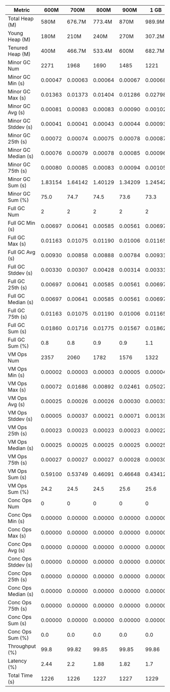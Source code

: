 | Metric | 600M | 700M | 800M | 900M | 1 GB | 2 GB | 4 GB | 8 GB |
|------|----|----|----|----|----|----|----|----|
| Total Heap (M) | 580M | 676.7M | 773.4M | 870M | 989.9M | 1979.8M | 3959.5M | 7918.9M |
| Young Heap (M) | 180M | 210M | 240M | 270M | 307.2M | 614.4M | 1228.8M | 2457.6M |
| Tenured Heap (M) | 400M | 466.7M | 533.4M | 600M | 682.7M | 1365.4M | 2730.7M | 5461.4M |
| Minor GC Num | 2271 | 1968 | 1690 | 1485 | 1221 | 565 | 310 | 154 |
| Minor GC Min (s) | 0.00047 | 0.00063 | 0.00064 | 0.00067 | 0.00068 | 0.00077 | 0.00074 | 0.00092 |
| Minor GC Max (s) | 0.01363 | 0.01373 | 0.01404 | 0.01286 | 0.02798 | 0.01511 | 0.00250 | 0.00255 |
| Minor GC Avg (s) | 0.00081 | 0.00083 | 0.00083 | 0.00090 | 0.00102 | 0.00113 | 0.00099 | 0.00121 |
| Minor GC Stddev (s) | 0.00041 | 0.00041 | 0.00043 | 0.00044 | 0.00093 | 0.00072 | 0.00018 | 0.00022 |
| Minor GC 25th (s) | 0.00072 | 0.00074 | 0.00075 | 0.00078 | 0.00087 | 0.00095 | 0.00089 | 0.00107 |
| Minor GC Median (s) | 0.00076 | 0.00079 | 0.00078 | 0.00085 | 0.00096 | 0.00104 | 0.00094 | 0.00115 |
| Minor GC 75th (s) | 0.00080 | 0.00085 | 0.00083 | 0.00094 | 0.00105 | 0.00115 | 0.00103 | 0.00131 |
| Minor GC Sum (s) | 1.83154 | 1.64142 | 1.40129 | 1.34209 | 1.24542 | 0.63848 | 0.30544 | 0.18678 |
| Minor GC Sum (%) | 75.0 | 74.7 | 74.5 | 73.6 | 73.3 | 70.7 | 71.8 | 62.9 |
| Full GC Num | 2 | 2 | 2 | 2 | 2 | 2 | 2 | 2 |
| Full GC Min (s) | 0.00697 | 0.00641 | 0.00585 | 0.00561 | 0.00697 | 0.00664 | 0.00596 | 0.00648 |
| Full GC Max (s) | 0.01163 | 0.01075 | 0.01190 | 0.01006 | 0.01165 | 0.01077 | 0.01134 | 0.01162 |
| Full GC Avg (s) | 0.00930 | 0.00858 | 0.00888 | 0.00784 | 0.00931 | 0.00870 | 0.00865 | 0.00905 |
| Full GC Stddev (s) | 0.00330 | 0.00307 | 0.00428 | 0.00314 | 0.00331 | 0.00292 | 0.00381 | 0.00364 |
| Full GC 25th (s) | 0.00697 | 0.00641 | 0.00585 | 0.00561 | 0.00697 | 0.00664 | 0.00596 | 0.00648 |
| Full GC Median (s) | 0.00697 | 0.00641 | 0.00585 | 0.00561 | 0.00697 | 0.00664 | 0.00596 | 0.00648 |
| Full GC 75th (s) | 0.01163 | 0.01075 | 0.01190 | 0.01006 | 0.01165 | 0.01077 | 0.01134 | 0.01162 |
| Full GC Sum (s) | 0.01860 | 0.01716 | 0.01775 | 0.01567 | 0.01862 | 0.01740 | 0.01730 | 0.01810 |
| Full GC Sum (%) | 0.8 | 0.8 | 0.9 | 0.9 | 1.1 | 1.9 | 4.1 | 6.1 |
| VM Ops Num | 2357 | 2060 | 1782 | 1576 | 1322 | 677 | 424 | 273 |
| VM Ops Min (s) | 0.00002 | 0.00003 | 0.00003 | 0.00005 | 0.00004 | 0.00003 | 0.00002 | 0.00002 |
| VM Ops Max (s) | 0.00072 | 0.01686 | 0.00892 | 0.02461 | 0.05027 | 0.01527 | 0.00066 | 0.01172 |
| VM Ops Avg (s) | 0.00025 | 0.00026 | 0.00026 | 0.00030 | 0.00033 | 0.00037 | 0.00024 | 0.00034 |
| VM Ops Stddev (s) | 0.00005 | 0.00037 | 0.00021 | 0.00071 | 0.00139 | 0.00080 | 0.00008 | 0.00102 |
| VM Ops 25th (s) | 0.00023 | 0.00023 | 0.00023 | 0.00023 | 0.00022 | 0.00023 | 0.00023 | 0.00018 |
| VM Ops Median (s) | 0.00025 | 0.00025 | 0.00025 | 0.00025 | 0.00025 | 0.00025 | 0.00025 | 0.00024 |
| VM Ops 75th (s) | 0.00027 | 0.00027 | 0.00027 | 0.00028 | 0.00030 | 0.00030 | 0.00028 | 0.00027 |
| VM Ops Sum (s) | 0.59100 | 0.53749 | 0.46091 | 0.46648 | 0.43412 | 0.24783 | 0.10278 | 0.09197 |
| VM Ops Sum (%) | 24.2 | 24.5 | 24.5 | 25.6 | 25.6 | 27.4 | 24.2 | 31.0 |
| Conc Ops Num | 0 | 0 | 0 | 0 | 0 | 0 | 0 | 0 |
| Conc Ops Min (s) | 0.00000 | 0.00000 | 0.00000 | 0.00000 | 0.00000 | 0.00000 | 0.00000 | 0.00000 |
| Conc Ops Max (s) | 0.00000 | 0.00000 | 0.00000 | 0.00000 | 0.00000 | 0.00000 | 0.00000 | 0.00000 |
| Conc Ops Avg (s) | 0.00000 | 0.00000 | 0.00000 | 0.00000 | 0.00000 | 0.00000 | 0.00000 | 0.00000 |
| Conc Ops Stddev (s) | 0.00000 | 0.00000 | 0.00000 | 0.00000 | 0.00000 | 0.00000 | 0.00000 | 0.00000 |
| Conc Ops 25th (s) | 0.00000 | 0.00000 | 0.00000 | 0.00000 | 0.00000 | 0.00000 | 0.00000 | 0.00000 |
| Conc Ops Median (s) | 0.00000 | 0.00000 | 0.00000 | 0.00000 | 0.00000 | 0.00000 | 0.00000 | 0.00000 |
| Conc Ops 75th (s) | 0.00000 | 0.00000 | 0.00000 | 0.00000 | 0.00000 | 0.00000 | 0.00000 | 0.00000 |
| Conc Ops Sum (s) | 0.00000 | 0.00000 | 0.00000 | 0.00000 | 0.00000 | 0.00000 | 0.00000 | 0.00000 |
| Conc Ops Sum (%) | 0.0 | 0.0 | 0.0 | 0.0 | 0.0 | 0.0 | 0.0 | 0.0 |
| Throughput (%) | 99.8 | 99.82 | 99.85 | 99.85 | 99.86 | 99.93 | 99.97 | 99.98 |
| Latency (%) | 2.44 | 2.2 | 1.88 | 1.82 | 1.7 | 0.9 | 0.43 | 0.3 |
| Total Time (s) | 1226 | 1226 | 1227 | 1227 | 1229 | 1228 | 1226 | 1227 |
